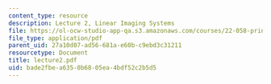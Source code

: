 ```yaml
---
content_type: resource
description: Lecture 2, Linear Imaging Systems
file: https://ol-ocw-studio-app-qa.s3.amazonaws.com/courses/22-058-principles-of-medical-imaging-fall-2002/bade2fbea6350b6805ea4bdf52c2b5d5_lecture2.pdf
file_type: application/pdf
parent_uid: 27a10d07-ad56-681a-e60b-c9ebd3c31211
resourcetype: Document
title: lecture2.pdf
uid: bade2fbe-a635-0b68-05ea-4bdf52c2b5d5
---
```

